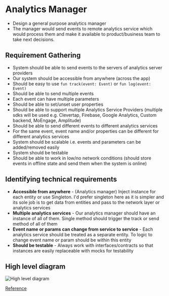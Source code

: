 # Analytics Manager
- Design a general purpose analytics manager
- The manager would send events to remote analytics service which would process them and make it available to product/business team to take next decisions.

## Requirement Gathering
- System should be able to send events to the servers of analytics server providers
- Our system should be accessible from anywhere (across the app)
- Should be easy to use `fun track(event: Event)` or `fun log(event: Event)`
- Should be able to send multiple events
- Each event can have multiple parameters
- Should be able to set/unset user properties
- Should be able to support multiple Analytics Service Providers (multiple sdks will be used e.g. Clevertap, Firebase, Google Analytics, Custom backend, MoEngage, Amplitude)
- Should be able to send different events to different analytics services
- For the same event, event name and/or properties can be different for different analytics services
- System should be scalable i.e. events and parameters can be added/removed easily
- System should be testable
- Should be able to work in low/no network conditions (should store events in offline state and send them when the system is online)

## Identifying technical requirements
- **Accessible from anywhere** - (Analytics manager) Inject instance for each entity or use Singleton. I'd prefer singleton here as it is simpler and its sole job is to get data from entities and pass to the network layer or analytics services
- **Multiple analytics services** - Our analytics manager should have an instance of all of them. Single method should trigger the track or send method of all of them
- **Event name or params can change from service to service** - Each analytics service should be treated as a separate entity. To logic to change event name or param should be within this entity
- **Should be testable** - Always work with interfaces/contracts so that instances are easily replaceable with mocks for testability

## High level diagram
![High level diagram](../images/analytics-services-hld.svg)



[Reference](https://www.youtube.com/watch?v=pfrjGFDXRt4&ab_channel=iCode)
